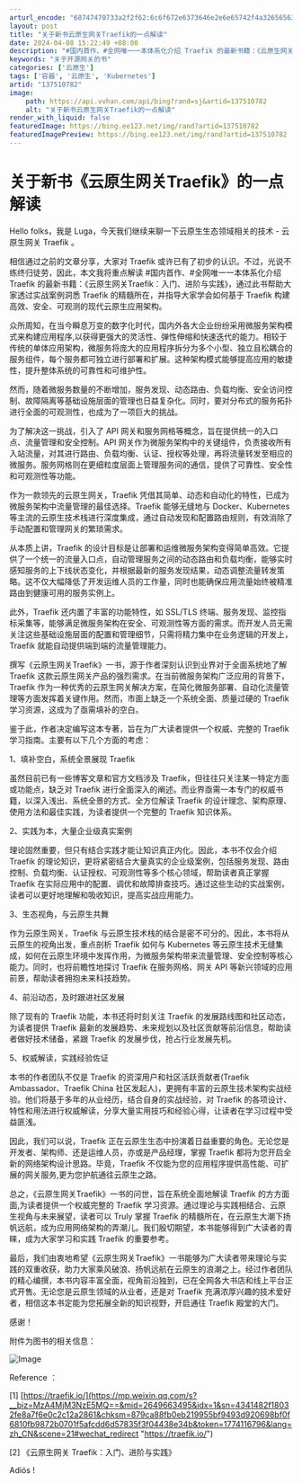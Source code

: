```yaml
---
arturl_encode: "68747470733a2f2f62:6c6f672e6373646e2e6e65742f4a3265656361696e69616f2f:61727469636c652f64657461696c732f313337353130373832"
layout: post
title: "关于新书云原生网关Traefik的一点解读"
date: 2024-04-08 15:22:49 +08:00
description: "#国内首作、#全网唯一一本体系化介绍 Traefik 的最新书籍：《云原生网关Traefik：入门、"
keywords: "关于开源网关的书"
categories: ['云原生']
tags: ['容器', '云原生', 'Kubernetes']
artid: "137510782"
image:
    path: https://api.vvhan.com/api/bing?rand=sj&artid=137510782
    alt: "关于新书云原生网关Traefik的一点解读"
render_with_liquid: false
featuredImage: https://bing.ee123.net/img/rand?artid=137510782
featuredImagePreview: https://bing.ee123.net/img/rand?artid=137510782
---
```


# 关于新书《云原生网关Traefik》的一点解读

Hello folks，我是 Luga，今天我们继续来聊一下云原生生态领域相关的技术 - 云原生网关 Traefik 。

相信通过之前的文章分享，大家对 Traefik 或许已有了初步的认识。不过，光说不练终归徒劳，因此，本文我将重点解读 #国内首作、#全网唯一一本体系化介绍 Traefik 的最新书籍：《云原生网关Traefik：入门、进阶与实践》，通过此书帮助大家透过实战案例洞悉 Traefik 的精髓所在，并指导大家学会如何基于 Traefik 构建高效、安全、可观测的现代云原生应用架构。

众所周知，在当今瞬息万变的数字化时代，国内外各大企业纷纷采用微服务架构模式来构建应用程序,以获得更强大的灵活性、弹性伸缩和快速迭代的能力。相较于传统的单体应用架构，微服务将庞大的应用程序拆分为多个小型、独立且松耦合的服务组件，每个服务都可独立进行部署和扩展。这种架构模式能够提高应用的敏捷性，提升整体系统的可靠性和可维护性。

然而，随着微服务数量的不断增加，服务发现、动态路由、负载均衡、安全访问控制、故障隔离等基础设施层面的管理也日益复杂化。同时，要对分布式的服务拓扑进行全面的可观测性，也成为了一项巨大的挑战。

为了解决这一挑战，引入了 API 网关和服务网格等概念，旨在提供统一的入口点、流量管理和安全控制。API 网关作为微服务架构中的关键组件，负责接收所有入站流量，对其进行路由、负载均衡、认证、授权等处理，再将流量转发至相应的微服务。服务网格则在更细粒度层面上管理服务间的通信，提供了可靠性、安全性和可观测性等功能。

作为一款领先的云原生网关，Traefik 凭借其简单、动态和自动化的特性，已成为微服务架构中流量管理的最佳选择。Traefik 能够无缝地与 Docker、Kubernetes 等主流的云原生技术栈进行深度集成，通过自动发现和配置路由规则，有效消除了手动配置和管理网关的繁琐需求。

从本质上讲，Traefik 的设计目标是让部署和运维微服务架构变得简单高效。它提供了一个统一的流量入口点，自动管理服务之间的动态路由和负载均衡，能够实时感知服务的上下线状态变化，并根据最新的服务发现结果，动态调整流量转发策略。这不仅大幅降低了开发运维人员的工作量，同时也能确保应用流量始终被精准路由到健康可用的服务实例上。

此外，Traefik 还内置了丰富的功能特性，如 SSL/TLS 终端、服务发现、监控指标采集等，能够满足微服务架构在安全、可观测性等方面的需求。而开发人员无需关注这些基础设施层面的配置和管理细节，只需将精力集中在业务逻辑的开发上，Traefik 就能自动提供端到端的流量管理能力。

撰写《云原生网关Traefik》一书，源于作者深刻认识到业界对于全面系统地了解 Traefik 这款云原生网关产品的强烈需求。在当前微服务架构广泛应用的背景下，Traefik 作为一种优秀的云原生网关解决方案，在简化微服务部署、自动化流量管理等方面发挥着关键作用。然而，市面上缺乏一个系统全面、质量过硬的 Traefik 学习资源，这成为了亟需填补的空白。

鉴于此，作者决定编写这本专著，旨在为广大读者提供一个权威、完整的 Traefik 学习指南。主要有以下几个方面的考虑：

1、填补空白，系统全景展现 Traefik

虽然目前已有一些博客文章和官方文档涉及 Traefik，但往往只关注某一特定方面或功能点，缺乏对 Traefik 进行全面深入的阐述。而业界亟需一本专门的权威书籍，以深入浅出、系统全景的方式、全方位解读 Traefik 的设计理念、架构原理、使用方法和最佳实践，为读者提供一个完整的 Traefik 知识体系。

2、实践为本，大量企业级真实案例

理论固然重要，但只有结合实践才能让知识真正内化。因此，本书不仅会介绍 Traefik 的理论知识，更将紧密结合大量真实的企业级案例，包括服务发现、路由控制、负载均衡、认证授权、可观测性等多个核心领域，帮助读者真正掌握 Traefik 在实际应用中的配置、调优和故障排查技巧。通过这些生动的实战案例，读者可以更好地理解和吸收知识，提高实战应用能力。

3、生态视角，与云原生共舞

作为云原生网关，Traefik 与云原生技术栈的结合是密不可分的。因此，本书将从云原生的视角出发，重点剖析 Traefik 如何与 Kubernetes 等云原生技术无缝集成，如何在云原生环境中发挥作用，为微服务架构带来流量管理、安全控制等核心能力。同时，也将前瞻性地探讨 Traefik 在服务网格、网关 API 等新兴领域的应用前景，帮助读者拥抱未来科技趋势。

4、前沿动态，及时跟进社区发展

除了现有的 Traefik 功能，本书还将时刻关注 Traefik 的发展路线图和社区动态，为读者提供 Traefik 最新的发展趋势、未来规划以及社区贡献等前沿信息，帮助读者做好技术储备，紧跟 Traefik 的发展步伐，抢占行业发展先机。

5、权威解读，实践经验佐证

本书的作者团队不仅是 Traefik 的资深用户和社区活跃贡献者(Traefik Ambassador、Traefik China 社区发起人)，更拥有丰富的云原生技术架构实战经验。他们将基于多年的从业经历，结合自身的实战经验，对 Traefik 的各项设计、特性和用法进行权威解读，分享大量实用技巧和经验心得，让读者在学习过程中受益匪浅。

因此，我们可以说，Traefik 正在云原生生态中扮演着日益重要的角色。无论您是开发者、架构师、还是运维人员，亦或是产品经理，掌握 Traefik 都将为您开启全新的网络架构设计思路。毕竟，Traefik 不仅能为您的应用程序提供高性能、可扩展的网关服务,更为您护航通往云原生之路。

总之，《云原生网关Traefik》一书的问世，旨在系统全面地解读 Traefik 的方方面面,为读者提供一个权威完整的 Traefik 学习资源。通过理论与实践相结合、云原生视角与未来展望，读者可以 Truly 掌握 Traefik 的精髓所在，在云原生大潮下扬帆远航，成为应用网络架构的弄潮儿。我们殷切期望，本书能够得到广大读者的青睐，成为大家学习和实践 Traefik 的重要参考。

最后，我们由衷地希望《云原生网关Traefik》一书能够为广大读者带来理论与实践的双重收获，助力大家乘风破浪、扬帆远航在云原生的浪潮之上。经过作者团队的精心编撰，本书内容丰富全面，视角前沿独到，已在全网各大书店和线上平台正式开售。无论您是云原生领域的从业者，还是对 Traefik 充满浓厚兴趣的技术爱好者，相信这本书定能为您拓展全新的知识视野，开启通往 Traefik 殿堂的大门。

感谢！

附件为图书的相关信息：

![Image](https://i-blog.csdnimg.cn/blog_migrate/09dec366bbaafe10ff345db77360bae4.jpeg)

Reference ：

[1]
[https://traefik.io/](https://mp.weixin.qq.com/s?__biz=MzA4MjM3NzE5MQ==&mid=2649663495&idx=1&sn=4341482f18032fe8a7f6e0c2c12a2861&chksm=879ca88fb0eb219955bf9493d920698bf0f6810fb9872b0701f5afcdd6d57835f3f04438e34b&token=1774116796&lang=zh_CN&scene=21#wechat_redirect "https://traefik.io/")

[2] 《云原生网关 Traefik：入门、进阶与实践》

Adiós !